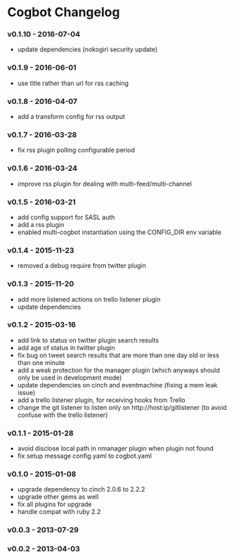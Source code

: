 Cogbot Changelog
===================

### v0.1.10 - 2016-07-04
- update dependencies (nokogiri security update)

### v0.1.9 - 2016-06-01
- use title rather than url for rss caching

### v0.1.8 - 2016-04-07
- add a transform config for rss output

### v0.1.7 - 2016-03-28
- fix rss plugin polling configurable period

### v0.1.6 - 2016-03-24
- improve rss plugin for dealing with multi-feed/multi-channel

### v0.1.5 - 2016-03-21
- add config support for SASL auth
- add a rss plugin
- enabled multi-cogbot instantiation using the CONFIG_DIR env variable

### v0.1.4 - 2015-11-23
- removed a debug require from twitter plugin

### v0.1.3 - 2015-11-20
- add more listened actions on trello listener plugin
- update dependencies

### v0.1.2 - 2015-03-16
- add link to status on twitter plugin search results
- add age of status in twitter plugin
- fix bug on tweet search results that are more than one day old or less than one minute
- add a weak protection for the manager plugin (which anyways should only be used in development mode)
- update dependencies on cinch and eventmachine (fixing a mem leak issue)
- add a trello listener plugin, for receiving hooks from Trello
- change the git listener to listen only on http://host:ip/gitlistener (to avoid confuse with the trello listener)

### v0.1.1 - 2015-01-28
- avoid disclose local path in nmanager plugin when plugin not found
- fix setup message config.yaml to cogbot.yaml

### v0.1.0 - 2015-01-08
- upgrade dependency to cinch 2.0.6 to 2.2.2
- upgrade other gems as well
- fix all plugins for upgrade
- handle compat with ruby 2.2

### v0.0.3 - 2013-07-29

### v0.0.2 - 2013-04-03

